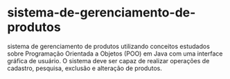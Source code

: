 # sistema-de-gerenciamento-de-produtos
sistema de gerenciamento de produtos utilizando conceitos estudados sobre Programação Orientada a Objetos (POO) em Java com uma interface gráfica de usuário. O sistema deve ser capaz de realizar operações de cadastro, pesquisa, exclusão e alteração de produtos.
